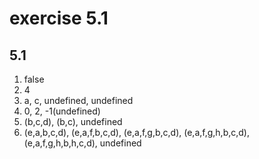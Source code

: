 # exercise 5.1

## 5.1

1) false
2) 4
3) a, c, undefined, undefined
4) 0, 2, -1(undefined)
5) (b,c,d), (b,c), undefined
6) (e,a,b,c,d), (e,a,f,b,c,d), (e,a,f,g,b,c,d), (e,a,f,g,h,b,c,d), (e,a,f,g,h,b,h,c,d), undefined